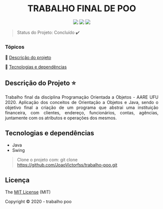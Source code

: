<h1 align="center"> TRABALHO FINAL DE POO </h1>

<p align="center">
  <img src="http://img.shields.io/static/v1?label=last%20commit&message=december&color=information&style=plastic"/>
  <img src="http://img.shields.io/static/v1?label=license&message=MIT&color=green&style=plastic"/>
  <img src="http://img.shields.io/static/v1?label=status&message=em%20desenvolvimento&color=GREEN&style=plastic"/>
</p>

> Status do Projeto: Concluído :heavy_check_mark:

### Tópicos 

:small_blue_diamond: [Descrição do projeto](#descrição-do-projeto-star)

:small_blue_diamond: [Tecnologias e dependências](#tecnologias-e-dependências)


## Descrição do Projeto :star:
<p align="justify">Trabalho final da disciplina Programação Orientada a Objetos - AARE UFU 2020. Aplicação dos conceitos de Orientação a Objetos e Java, sendo o objetivo final a criação de um programa que abstrai uma instituição financeira, com clientes, endereço, funcionários, contas, agências, juntamente com os atributos e operações dos mesmos.
</p>


## Tecnologias e dependências
  - Java
  - Swing

> Clone o projeto com: git clone https://github.com/JoaoVictorfss/trabalho-poo.git
  ## Licença 
  The [MIT License]() (MIT)

  Copyright :copyright: 2020 - trabalho poo
